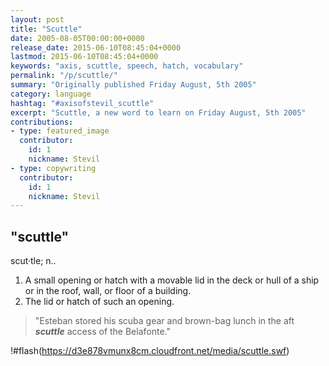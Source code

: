 ```yaml
---
layout: post
title: "Scuttle"
date: 2005-08-05T00:00:00+0000
release_date: 2015-06-10T08:45:04+0000
lastmod: 2015-06-10T08:45:04+0000
keywords: "axis, scuttle, speech, hatch, vocabulary"
permalink: "/p/scuttle/"
summary: "Originally published Friday August, 5th 2005"
category: language
hashtag: "#axisofstevil_scuttle"
excerpt: "Scuttle, a new word to learn on Friday August, 5th 2005"
contributions:
- type: featured_image
  contributor:
    id: 1
    nickname: Stevil
- type: copywriting
  contributor:
    id: 1
    nickname: Stevil
---
```


## "scuttle" ##

scut·tle; n..

1. A small opening or hatch with a movable lid in the deck or hull of a ship or in the roof, wall, or floor of a building.
2. The lid or hatch of such an opening.
 
> "Esteban stored his scuba gear and brown-bag lunch in the aft ***scuttle*** access of the Belafonte."

!#flash(https://d3e878vmunx8cm.cloudfront.net/media/scuttle.swf)
